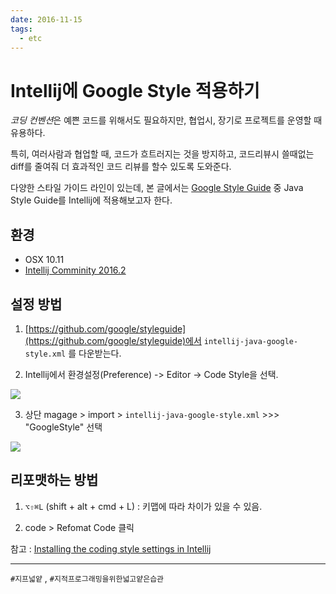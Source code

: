 ```yaml
---
date: 2016-11-15
tags: 
  - etc
---
```

# Intellij에 Google Style 적용하기

*코딩 컨벤션*은 예쁜 코드를 위해서도 필요하지만, 협업시, 장기로 프로젝트를 운영할 때 유용하다.

특히, 여러사람과 협업할 때, 코드가 흐트러지는 것을 방지하고, 코드리뷰시 쓸때없는 diff를 줄여줘
더 효과적인 코드 리뷰를 할수 있도록 도와준다.

다양한 스타일 가이드 라인이 있는데, 본 글에서는 [Google Style Guide](https://github.com/google/styleguide) 중 Java Style Guide를 Intellij에 적용해보고자 한다.

## 환경
- OSX 10.11
- [Intellij Comminity 2016.2](https://www.jetbrains.com/idea/)

## 설정 방법
1. [https://github.com/google/styleguide](https://github.com/google/styleguide)에서
```intellij-java-google-style.xml``` 를 다운받는다.

2. Intellij에서 환경설정(Preference) -> Editor -> Code Style을 선택.

![](@assets/20161115/int-google-1.png)

3. 상단 magage > import > ```intellij-java-google-style.xml``` >>> "GoogleStyle" 선택

![](@assets/20161115/int-google-2.png)


## 리포맷하는 방법

1. ```⌥⇧⌘L``` (shift + alt + cmd + L) : 키맵에 따라 차이가 있을 수 있음.

2. code > Refomat Code 클릭

참고 : [Installing the coding style settings in Intellij](https://github.com/HPI-Information-Systems/Metanome/wiki/Installing-the-google-styleguide-settings-in-intellij-and-eclipse)

***



```#지프넓얕``` , ```#지적프로그래밍을위한넓고얕은습관```
